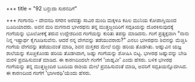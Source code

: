 +++
title = "92 ಬನ್ದುದಾ ಸುರನದಿಗೆ"

+++
ಗಂಗಾನದಿ - ದೇವನದಿ ಸಗರನ ಅರವತ್ತು ಸಾವಿರ ಮಂದಿ ಮಕ್ಕಳೂ ಕಪಿಲ ಮುನಿಯ ಕೋಪಾಗ್ನಿಯಿಂದ ಬೂದಿಯಾದರು. ಅವನ ಮರಿ ಮಗನಾದ ಭಗೀರಥನು ತನ್ನ ಮುತ್ತಜ್ಜಂದಿರಿಗೆ ಸದ್ಗತಿಯನ್ನು ದೊರಕಿಸುವುದಕ್ಕೆ ಗಂಗೆಯನ್ನು ಭೂಲೋಕಕ್ಕೆ ತರುವ ಉದ್ದೇಶದಿಂದ ಗಂಗೆಯನ್ನು ಕುರಿತು ತಪಸ್ಸು ಮಾಡಿದನು. ಗಂಗೆ ಪ್ರತ್ಯಕ್ಷವಾಗಿ "ನಾನು ನಿನ್ನ ಇಷ್ಟಾರ್ಥ ಕೈಗೂಡಿಸುವೆನು. ಆದರೆ ನನ್ನ ವೇಗವನ್ನು ತಡೆಯುವರಾರು?" ಎನಲು ಭಗೀರಥನು ಶಿವನನ್ನು ಮೆಚ್ಚಿಸಿ ಗಂಗೆಯ ವೇಗವನ್ನು ತಡೆಯುವಂತೆ ಮಾಡಿ, ಶಿವನ ಮಸ್ತಕದ ಮೇಲೆ ಬಿದ್ದು ಹರಿಯ ತೊಡಗಿತು. ಆಹ್ನುವಿನ ಯಜ್ಞ ಶಾಲೆಯನ್ನು ಕೊಚ್ಚಿಕೊಂಡು ಹರಿಯ ತೊಡಗಿದಾಗ, ಜಹ್ನು ಗಂಗೆಯನ್ನು ಶೋಷಿಸಿ ಬಿಟ್ಟ. ಭಗೀರಥ ಜಹ್ನುವನ್ನು ಬೇಡಿ ಮರಳಿ ಪ್ರವಹಿಸುವಂತೆ ಮಾಡಿದ. ಈ ಕಾರಣದಿಂದಲೇ ಗಂಗೆಗೆ 'ಜಾಹ್ನವೀ' ಎಂದು ಹೆಸರು. ಬಳಿಕ ಭಗೀರಥ ಗಂಗೆಯನ್ನು ತನ್ನ ಮುತ್ತಜ್ಜಂದಿರ ಬೂದಿಯ ರಾಶಿಯ ಮೇಲೆ ಪ್ರವಹಿಸುವಂತೆ ಮಾಡಿ, ಅವರಿಗೆ ಸದ್ಗತಿಯನ್ನೊದಗಿಸಿದ. ಈ ಕಾರಣದಿಂದ ಗಂಗೆಗೆ 'ಭಾಗೀರಥಿ'ಯೆಂದು ಹೆಸರು.